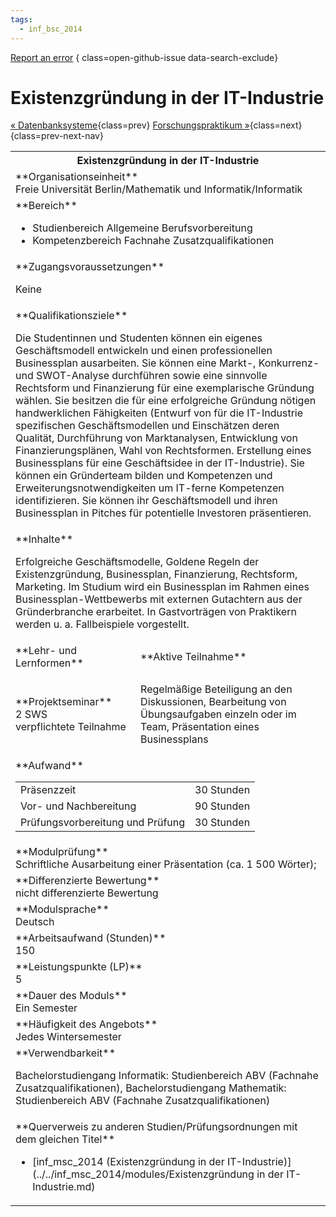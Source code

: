 ```yaml
---
tags:
  - inf_bsc_2014
---
```

[Report an error](https://github.com/SGSSGene/FUB-SUP/issues/new?title=Error%20in%20%22Existenzgr%C3%BCndung%20in%20der%20IT-Industrie%22&body=There%20seems%20to%20be%20an%20error%20in%20module%20%22Existenzgr%C3%BCndung%20in%20der%20IT-Industrie%22%2E%0A%0A%3CDescribe%20here%20a%20slightly%20more%20detailed%20description%20of%20what%20is%20wrong%3E&labels=bug)
{ class=open-github-issue data-search-exclude}

# Existenzgründung in der IT-Industrie

[« Datenbanksysteme](Datenbanksysteme.md){class=prev}
[Forschungspraktikum »](Forschungspraktikum.md){class=next}
{class=prev-next-nav}

<table markdown id="moduledesc">
<tr markdown class="moduledesc_head"><th colspan="2">Existenzgründung in der IT-Industrie </th></tr>
<tr markdown><td colspan="2">**Organisationseinheit**   <br>Freie Universität Berlin/Mathematik und Informatik/Informatik</td></tr>

<tr markdown><td colspan="2">**Bereich**<br>


- Studienbereich Allgemeine Berufsvorbereitung
- Kompetenzbereich Fachnahe Zusatzqualifikationen

</td></tr>

<tr markdown><td colspan="2">**Zugangsvoraussetzungen** <br>

Keine


</td></tr>
<tr markdown><td colspan="2">**Qualifikationsziele**    <br>

Die Studentinnen und Studenten können ein eigenes Geschäftsmodell entwickeln
und einen professionellen Businessplan ausarbeiten. Sie können eine Markt-,
Konkurrenz- und SWOT-Analyse durchführen sowie eine sinnvolle Rechtsform und
Finanzierung für eine exemplarische Gründung wählen. Sie besitzen die für
eine erfolgreiche Gründung nötigen handwerklichen Fähigkeiten (Entwurf von
für die IT-Industrie spezifischen Geschäftsmodellen und Einschätzen deren
Qualität, Durchführung von Marktanalysen, Entwicklung von
Finanzierungsplänen, Wahl von Rechtsformen. Erstellung eines Businessplans
für eine Geschäftsidee in der IT-Industrie). Sie können ein Gründerteam
bilden und Kompetenzen und Erweiterungsnotwendigkeiten um IT-ferne
Kompetenzen identifizieren. Sie können ihr Geschäftsmodell und ihren
Businessplan in Pitches für potentielle Investoren präsentieren.


</td></tr>
<tr markdown><td colspan="2">**Inhalte**                <br>

Erfolgreiche Geschäftsmodelle, Goldene Regeln der Existenzgründung,
Businessplan, Finanzierung, Rechtsform, Marketing. Im Studium wird ein
Businessplan im Rahmen eines Businessplan-Wettbewerbs mit externen
Gutachtern aus der Gründerbranche erarbeitet. In Gastvorträgen von
Praktikern werden u. a. Fallbeispiele vorgestellt.


</td></tr>

<tr markdown><td>**Lehr- und Lernformen**</td><td>**Aktive Teilnahme**</td></tr>
<tr markdown><td> **Projektseminar** <br>2 SWS <br> verpflichtete Teilnahme</td><td>

Regelmäßige Beteiligung an den Diskussionen,
Bearbeitung von Übungsaufgaben einzeln oder im
Team, Präsentation eines Businessplans
</td></tr>
<tr markdown><td colspan="2">**Aufwand**                <br>
<table class="aufwand_table">
<tr><td>Präsenzzeit</td><td>30 Stunden</td></tr>
<tr><td>Vor- und Nachbereitung</td><td>90 Stunden</td></tr>
<tr><td>Prüfungsvorbereitung und Prüfung</td><td>30 Stunden</td></tr>
</table>

</td></tr>
<tr markdown><td colspan="2">**Modulprüfung**             <br>Schriftliche Ausarbeitung einer Präsentation (ca. 1 500 Wörter);


</td></tr>
<tr markdown><td colspan="2">**Differenzierte Bewertung** <br>nicht differenzierte Bewertung

</td></tr>
<tr markdown><td colspan="2">**Modulsprache**             <br>Deutsch</td></tr>
<tr markdown><td colspan="2">**Arbeitsaufwand (Stunden)** <br>150</td></tr>
<tr markdown><td colspan="2">**Leistungspunkte (LP)**     <br>5</td></tr>
<tr markdown><td colspan="2">**Dauer des Moduls**         <br>Ein Semester</td></tr>
<tr markdown><td colspan="2">**Häufigkeit des Angebots**  <br>Jedes Wintersemester</td></tr>
<tr markdown><td colspan="2">**Verwendbarkeit**           <br>

Bachelorstudiengang Informatik: Studienbereich ABV (Fachnahe
Zusatzqualifikationen), Bachelorstudiengang Mathematik: Studienbereich ABV
(Fachnahe Zusatzqualifikationen)


</td></tr>

<tr markdown><td colspan="2">**Querverweis zu anderen Studien/Prüfungsordnungen mit dem gleichen Titel**<br>


- [inf_msc_2014 (Existenzgründung in der IT-Industrie)](../../inf_msc_2014/modules/Existenzgründung in der IT-Industrie.md)

</td></tr>

</table>
